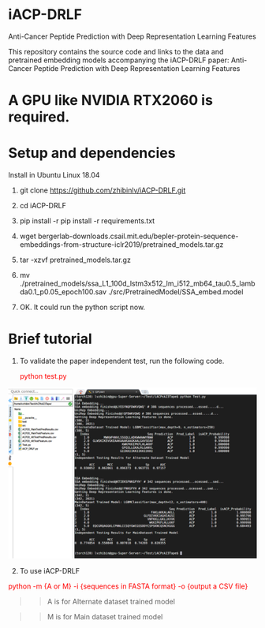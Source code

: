 # iACP-DRLF
Anti-Cancer Peptide Prediction with Deep Representation Learning Features

This repository contains the source code and links to the data and pretrained embedding models accompanying the iACP-DRLF paper: Anti-Cancer Peptide Prediction with Deep Representation Learning Features

# A GPU like NVIDIA RTX2060 is required.

# Setup and dependencies

Install in Ubuntu Linux 18.04


1. git clone https://github.com/zhibinlv/iACP-DRLF.git 

2. cd iACP-DRLF

3. pip install -r pip install -r requirements.txt

4. wget bergerlab-downloads.csail.mit.edu/bepler-protein-sequence-embeddings-from-structure-iclr2019/pretrained_models.tar.gz

5. tar -xzvf pretrained_models.tar.gz

6. mv ./pretrained_models/ssa_L1_100d_lstm3x512_lm_i512_mb64_tau0.5_lambda0.1_p0.05_epoch100.sav ./src/PretrainedModel/SSA_embed.model

7. OK. It could run the python script now.

# Brief tutorial

1. To validate the paper independent test, run the following code.

    
   <font color=red>python test.py</font>
   
  ![image](https://github.com/zhibinlv/iACP-DRLF/blob/main/img/Test01.PNG)
  
 2. To use iACP-DRLF

   <font color=red>python -m {A or M} -i {sequences in FASTA format} -o {output a CSV file} </font>
   
 >>A is for Alternate dataset trained model
 
 >>M is for Main dataset trained model 
 
 
 
